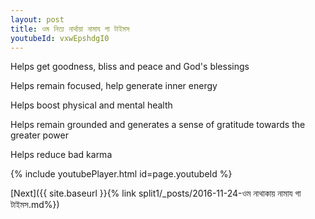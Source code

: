 ```yaml
---
layout: post
title: ওম নিত্য নার্থায়া নামায গা টাইমস
youtubeId: vxwEpshdgI0
---
```

 
 
Helps get goodness, bliss and peace and God's blessings
 
Helps remain focused, help generate inner energy 
 
Helps boost physical and mental health 
 
Helps remain grounded and generates a sense of gratitude towards the greater power 
 
Helps reduce bad karma
 
 
 
 


{% include youtubePlayer.html id=page.youtubeId %}
 
[Next]({{ site.baseurl }}{% link  split1/_posts/2016-11-24-ওম নাথাকায় নামায গা টাইমস.md%})
 
